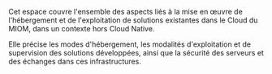 Cet espace couvre l'ensemble des aspects liés à la mise en œuvre de l'hébergement et de l'exploitation de solutions existantes dans le Cloud du MIOM, dans un contexte hors Cloud Native.

Elle précise les modes d'hébergement, les modalités d'exploitation et de supervision des solutions développées, ainsi que la sécurité des serveurs et des échanges dans ces infrastructures.